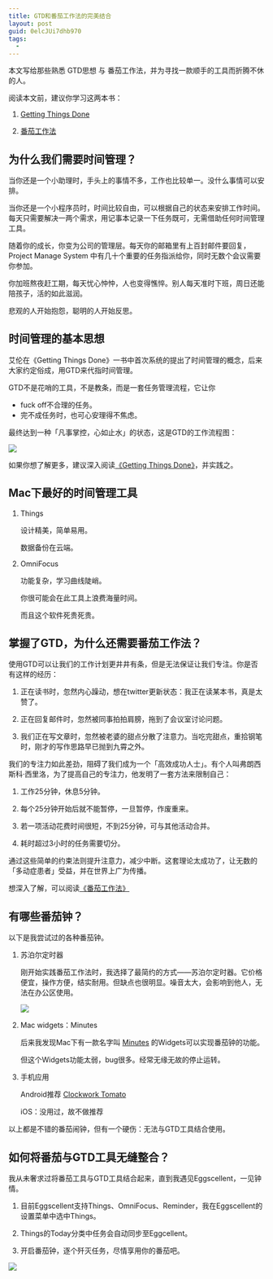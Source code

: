```yaml
---
title: GTD和番茄工作法的完美结合
layout: post
guid: 0elcJUi7dhb970
tags:
  - 
---
```


本文写给那些熟悉 GTD思想 与 番茄工作法，并为寻找一款顺手的工具而折腾不休的人。

阅读本文前，建议你学习这两本书：

1. [Getting Things Done](http://book.douban.com/subject/4849382/)

2. [番茄工作法](http://book.douban.com/subject/5916234/)

## 为什么我们需要时间管理？

当你还是一个小助理时，手头上的事情不多，工作也比较单一。没什么事情可以安排。

当你还是一个小程序员时，时间比较自由，可以根据自己的状态来安排工作时间。每天只需要解决一两个需求，用记事本记录一下任务既可，无需借助任何时间管理工具。

随着你的成长，你变为公司的管理层。每天你的邮箱里有上百封邮件要回复，Project Manage System 中有几十个重要的任务指派给你，同时无数个会议需要你参加。

你加班熬夜赶工期，每天忧心忡忡，人也变得憔悴。别人每天准时下班，周日还能陪孩子，活的如此滋润。

悲观的人开始抱怨，聪明的人开始反思。


## 时间管理的基本思想

艾伦在《Getting Things Done》一书中首次系统的提出了时间管理的概念，后来大家约定俗成，用GTD来代指时间管理。

GTD不是花哨的工具，不是教条，而是一套任务管理流程，它让你

* fuck off不合理的任务。
* 完不成任务时，也可心安理得不焦虑。

最终达到一种「凡事掌控，心如止水」的状态，这是GTD的工作流程图：

<span class="image-600">![](/media/files/2013/sep/07-2.jpg)</span>

如果你想了解更多，建议深入阅读[《Getting Things Done》](http://book.douban.com/subject/4849382/)，并实践之。

## Mac下最好的时间管理工具

1. Things

	设计精美，简单易用。
	
	数据备份在云端。


2. OmniFocus
	
	功能复杂，学习曲线陡峭。
	
	你很可能会在此工具上浪费海量时间。
	
	而且这个软件死贵死贵。


## 掌握了GTD，为什么还需要番茄工作法？

使用GTD可以让我们的工作计划更井井有条，但是无法保证让我们专注。你是否有这样的经历：

1. 正在读书时，忽然内心躁动，想在twitter更新状态：我正在读某本书，真是太赞了。

2. 正在回复邮件时，忽然被同事拍拍肩膀，拖到了会议室讨论问题。

3. 我们正在写文章时，忽然被老婆的甜点分散了注意力。当吃完甜点，重拾钢笔时，刚才的写作思路早已抛到九霄之外。

我们的专注力如此差劲，阻碍了我们成为一个「高效成功人士」。有个人叫弗朗西斯科·西里洛，为了提高自己的专注力，他发明了一套方法来限制自己：

1. 工作25分钟，休息5分钟。

2. 每个25分钟开始后就不能暂停，一旦暂停，作废重来。

3. 若一项活动花费时间很短，不到25分钟，可与其他活动合并。

4. 耗时超过3小时的任务需要切分。

通过这些简单的约束法则提升注意力，减少中断。这套理论太成功了，让无数的「多动症患者」受益，并在世界上广为传播。

想深入了解，可以阅读[《番茄工作法》](http://book.douban.com/subject/5916234/)

## 有哪些番茄钟？

以下是我尝试过的各种番茄钟。

1. 苏泊尔定时器

	刚开始实践番茄工作法时，我选择了最简约的方式——苏泊尔定时器。它价格便宜，操作方便，结实耐用。但缺点也很明显。噪音太大，会影响到他人，无法在办公区使用。

	<span class="image-600">![](/media/files/2013/sep/07-1.jpg)</span>

2. Mac widgets：Minutes

	后来我发现Mac下有一款名字叫 [Minutes](http://www.apple.com/downloads/dashboard/calculate_convert/minutes.html) 的Widgets可以实现番茄钟的功能。
	
	但这个Widgets功能太弱，bug很多。经常无缘无故的停止运转。

3. 手机应用
	
	Android推荐 [Clockwork Tomato](https://play.google.com/store/apps/details?id=net.phlam.android.clockworktomato&hl=en) 
	
	iOS：没用过，故不做推荐


以上都是不错的番茄闹钟，但有一个硬伤：无法与GTD工具结合使用。


## 如何将番茄与GTD工具无缝整合？

我从未奢求过将番茄工具与GTD工具结合起来，直到我遇见Eggscellent，一见钟情。

1. 目前Eggscellent支持Things、OmniFocus、Reminder，我在Eggscellent的设置菜单中选中Things。

2. Things的Today分类中任务会自动同步至Eggcellent。

3. 开启番茄钟，逐个歼灭任务，尽情享用你的番茄吧。

<span class="image-1000">![](/media/files/2013/sep/07-2.jpg)</span>

